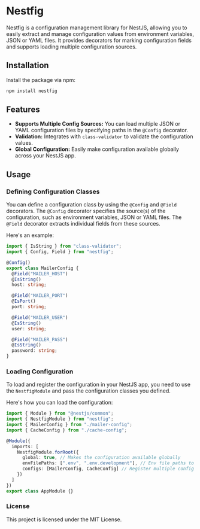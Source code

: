 # Nestfig

Nestfig is a configuration management library for NestJS, allowing you to easily extract and manage configuration values from environment variables, JSON or YAML files. It provides decorators for marking configuration fields and supports loading multiple configuration sources.

## Installation

Install the package via npm:

```bash
npm install nestfig
```

## Features

- **Supports Multiple Config Sources:** You can load multiple JSON or YAML configuration files by specifying paths in the `@Config` decorator.
- **Validation:** Integrates with `class-validator` to validate the configuration values.
- **Global Configuration:** Easily make configuration available globally across your NestJS app.

## Usage

### Defining Configuration Classes

You can define a configuration class by using the `@Config` and `@Field` decorators. The `@Config` decorator specifies the source(s) of the configuration, such as environment variables, JSON or YAML files. The `@Field` decorator extracts individual fields from these sources.

Here's an example:

```typescript
import { IsString } from "class-validator";
import { Config, Field } from "nestfig";

@Config()
export class MailerConfig {
  @Field("MAILER_HOST")
  @IsString()
  host: string;

  @Field("MAILER_PORT")
  @IsPort()
  port: string;

  @Field("MAILER_USER")
  @IsString()
  user: string;

  @Field("MAILER_PASS")
  @IsString()
  password: string;
}
```

### Loading Configuration

To load and register the configuration in your NestJS app, you need to use the `NestfigModule` and pass the configuration classes you defined.

Here's how you can load the configuration:

```typescript
import { Module } from "@nestjs/common";
import { NestfigModule } from "nestfig";
import { MailerConfig } from "./mailer-config";
import { CacheConfig } from "./cache-config";

@Module({
  imports: [
    NestfigModule.forRoot({
      global: true, // Makes the configuration available globally
      envFilePaths: [".env", ".env.development"], // Env file paths to load them to the process.env using dotenv
      configs: [MailerConfig, CacheConfig] // Register multiple config classes
    })
  ]
})
export class AppModule {}
```

### License

This project is licensed under the MIT License.
